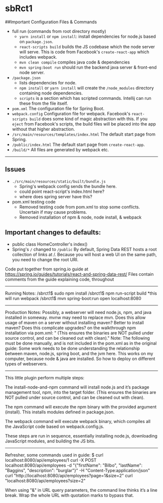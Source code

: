 




# sbRct1

##Important Configuration Files & Commands
- full run (commands from root directory mostly)
    - `yarn install` or `npm install`: install dependencies for node.js based on `package.json`.
    - `react-scripts build` builds the JS codebase which the node server will serve. This is code from Facebook's `create-react-app` which includes webpack.
    - `mvn clean compile` compiles java code & dependencies
    - `mvn spring:boot run` should run the backend java server & front-end node server.
- `/package.json` 
    - lists dependencies for node.
    - `npm install` or `yarn install` will create the `/node_modules` directory containing node dependencies.
    - `scripts` is a section which has scripted commands. Intellij can run these from the file itself.
- `pom.xml` The configuration file for Spring Boot.
- `webpack.config` Configuration file for webpack. Facebook's `react-scripts build` does some kind of magic abstraction with this. If you `eject` from Facebook's scripts, the build files will be placed into the app without that higher abstraction.
- `/src/main/resources/templates/index.html` The default start page from Spring.
- `/public/index.html` The default start page from `create-react-app`.
- `/build/*` All files are generated by webpack etc.
---

## Issues
-   `./src/main/resources/static/built/bundle.js`
    - Spring's webpack config sends the bundle here.
    - could point react-script's index.html here?
    - where does spring server have this?
- pom.xml testing code
    - Removed testing code from pom.xml to stop some conflicts. Uncertain if may cause problems.
    - Removed installation of npm & node, node install, & webpack

## Important changes to defaults:
  - public class HomeController's index()
  - Spring's `/` changed to `/public` By default, Spring Data REST hosts a root collection of links at /. Because you will host a web UI on the same path, you need to change the root URI.

Code put together from spring.io guide at
https://spring.io/guides/tutorials/react-and-spring-data-rest/
Files contain comments from the guide explaining code, throughout
_____
Running Notes:
    /sbrct1$ sudo npm install
    /sbrct1$ npm run-script build
        *this will run webpack
    /sbrct1$ mvn spring-boot:run
    open localhost:8080

-----
Production Notes:
    Possibly, a webserver will need node.js, npm, and java installed in someway. 
    mvnw may need to replace mvn. Does this allow usage of maven on a server without installing maven? Better to install maven? Does this complicate upgrades?
    on the walkthrough npm installation via pom.xml: " (This ensures the binaries are NOT pulled under source control, and can be cleaned out with clean)."
Note: The following must be done manually, and is not included in the pom.xml as in the original guide:
Some work needs to be done understanding the relationship between maven, node.js, spring boot, and the jvm here.
    This works on my computer, because node & java are installed. So how to deploy on different types of webservers.
    
-----
This little plugin perform multiple steps:

The install-node-and-npm command will install node.js and it’s package management tool, npm, into the target folder. (This ensures the binaries are NOT pulled under source control, and can be cleaned out with clean).

The npm command will execute the npm binary with the provided argument (install). This installs modules defined in package.json.

The webpack command will execute webpack binary, which compiles all the JavaScript code based on webpack.config.js.

These steps are run in sequence, essentially installing node.js, downloading JavaScript modules, and building the JS bits.

-----

Refresher, some commands used in guide:
$ curl localhost:8080/api/employees/1
curl -X POST localhost:8080/api/employees -d "{\"firstName\": \"Bilbo\", \"lastName\": \"Baggins\", \"description\": \"burglar\"}" -H "Content-Type:application/json"
curl "http://localhost:8080/api/employees?page=1&size=2"
curl "localhost:8080/api/employees?size=2"

When using "&" in URL query parameters, the command line thinks it’s a line break. Wrap the whole URL with quotation marks to bypass that.







